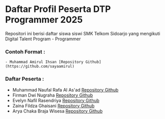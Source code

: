 # Daftar Profil Peserta DTP Programmer 2025

Repositori ini berisi daftar siswa siswi SMK Telkom Sidoarjo yang mengikuti Digital Talent Program - Programmer

### Contoh Format :

`- Muhammad Amirul Ihsan [Repository Github](https://github.com/sayaamirul)`

### Daftar Peserta :
- Muhammad Naufal Rafa Al As'ad [Repository Github](https://github.com/Falrafa4)
- Firman Dwi Nugraha [Repository Github](https://github.com/FirmanGanteng08)
- Evelyn Nafil Rasendriya [Repository Github](https://github.com/evelynnafil11-hub/belajar-python.git)
- Zaina Fildza Ghaisani [Repository Github](https://github.com/zainafldzG/belaajr-python.git)
- Arya Chaka Braja Wisesa [Repository Github](https://github.com/AryaVira)